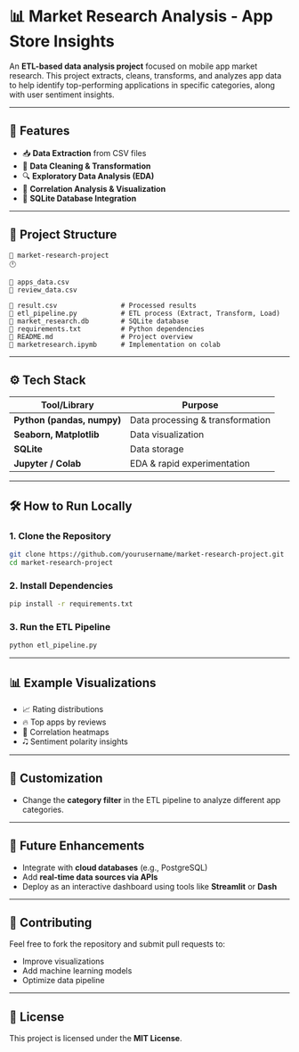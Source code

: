 
# 📊 Market Research Analysis - App Store Insights

An **ETL-based data analysis project** focused on mobile app market research. This project extracts, cleans, transforms, and analyzes app data to help identify top-performing applications in specific categories, along with user sentiment insights.

---

## 🚀 Features

* 📥 **Data Extraction** from CSV files
* 🧹 **Data Cleaning & Transformation**
* 🔍 **Exploratory Data Analysis (EDA)**
* 🌿 **Correlation Analysis & Visualization**
* 📆 **SQLite Database Integration**

---

## 📂 Project Structure

```
📆 market-research-project
🕛

📄 apps_data.csv
📄 review_data.csv

📄 result.csv                # Processed results
📄 etl_pipeline.py           # ETL process (Extract, Transform, Load)
📄 market_research.db        # SQLite database
📄 requirements.txt          # Python dependencies
📄 README.md                 # Project overview
📄 marketresearch.ipymb      # Implementation on colab
```

---

## ⚙️ Tech Stack

| Tool/Library               | Purpose                          |
| -------------------------- | -------------------------------- |
| **Python (pandas, numpy)** | Data processing & transformation |
| **Seaborn, Matplotlib**    | Data visualization               |
| **SQLite**                 | Data storage                     |
| **Jupyter / Colab**        | EDA & rapid experimentation      |

---

## 🛠️ How to Run Locally

### 1. **Clone the Repository**

```bash
git clone https://github.com/yourusername/market-research-project.git
cd market-research-project
```

### 2. **Install Dependencies**

```bash
pip install -r requirements.txt
```

### 3. **Run the ETL Pipeline**

```bash
python etl_pipeline.py
```

---

## 📊 Example Visualizations

* 📈 Rating distributions
* 🔥 Top apps by reviews
* 🔗 Correlation heatmaps
* 🎝 Sentiment polarity insights

---

## 📌 Customization

* Change the **category filter** in the ETL pipeline to analyze different app categories.

---

## 🌟 Future Enhancements

* Integrate with **cloud databases** (e.g., PostgreSQL)
* Add **real-time data sources via APIs**
* Deploy as an interactive dashboard using tools like **Streamlit** or **Dash**

---

## 🤝 Contributing

Feel free to fork the repository and submit pull requests to:

* Improve visualizations
* Add machine learning models
* Optimize data pipeline

---

## 📄 License

This project is licensed under the **MIT License**.



